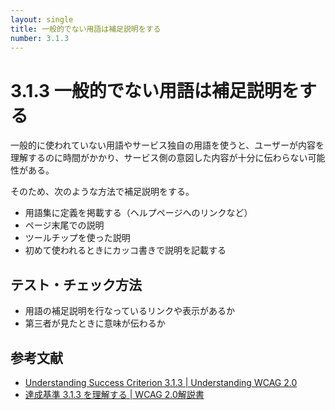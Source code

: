 ```yaml
---
layout: single
title: 一般的でない用語は補足説明をする
number: 3.1.3
---
```


# 3.1.3 一般的でない用語は補足説明をする

一般的に使われていない用語やサービス独自の用語を使うと、ユーザーが内容を理解するのに時間がかかり、サービス側の意図した内容が十分に伝わらない可能性がある。

そのため、次のような方法で補足説明をする。

- 用語集に定義を掲載する（ヘルプページへのリンクなど）
- ページ末尾での説明
- ツールチップを使った説明
- 初めて使われるときにカッコ書きで説明を記載する

## テスト・チェック方法

- 用語の補足説明を行なっているリンクや表示があるか
- 第三者が見たときに意味が伝わるか

## 参考文献

- [Understanding Success Criterion 3.1.3  | Understanding WCAG 2.0](https://www.w3.org/TR/UNDERSTANDING-WCAG20/meaning-idioms.html)
- [達成基準 3.1.3 を理解する | WCAG 2.0解説書](https://waic.jp/docs/UNDERSTANDING-WCAG20/meaning-idioms.html)
